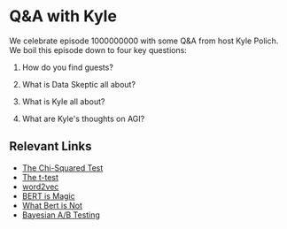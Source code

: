 # Q&A with Kyle

We celebrate episode 1000000000 with some Q&A from host Kyle Polich.  We 
boil this episode down to four key questions:

1) How do you find guests?

2) What is Data Skeptic all about?

3) What is Kyle all about?

4) What are Kyle's thoughts on AGI?

## Relevant Links
* [The Chi-Squared Test](https://dataskeptic.com/blog/episodes/2015/chi-sq-test)
* [The t-test](https://dataskeptic.com/blog/episodes/2014/t-test)
* [word2vec](https://dataskeptic.com/blog/episodes/2019/word2vec)
* [BERT is Magic](https://dataskeptic.com/blog/episodes/2019/bert-is-magic)
* [What Bert is Not](https://dataskeptic.com/blog/episodes/2019/what-bert-is-not)
* [Bayesian A/B Testing](https://dataskeptic.com/blog/episodes/2015/bayesian-a-b-testing)
